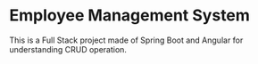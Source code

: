 # Employee Management System <br>
This is a Full Stack project made of Spring Boot and Angular for understanding CRUD operation.